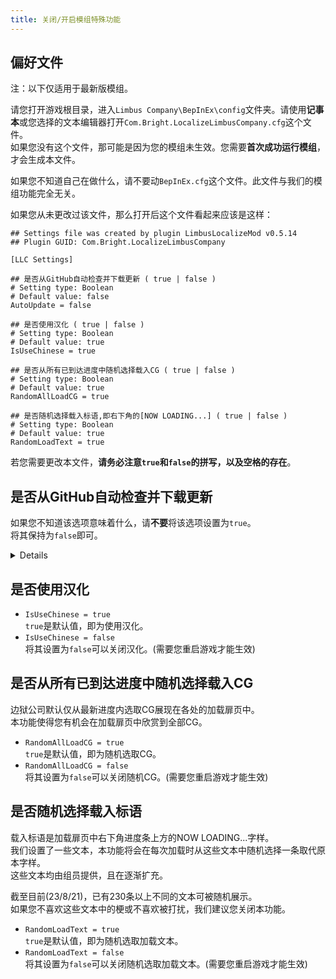 ```yaml
---
title: 关闭/开启模组特殊功能
---
```


## 偏好文件

注：以下仅适用于最新版模组。

请您打开游戏根目录，进入`Limbus Company\BepInEx\config`文件夹。请使用**记事本**或您选择的文本编辑器打开`Com.Bright.LocalizeLimbusCompany.cfg`这个文件。  
如果您没有这个文件，那可能是因为您的模组未生效。您需要**首次成功运行模组**，才会生成本文件。

如果您不知道自己在做什么，请不要动`BepInEx.cfg`这个文件。此文件与我们的模组功能完全无关。

如果您从未更改过该文件，那么打开后这个文件看起来应该是这样：

```
## Settings file was created by plugin LimbusLocalizeMod v0.5.14
## Plugin GUID: Com.Bright.LocalizeLimbusCompany

[LLC Settings]

## 是否从GitHub自动检查并下载更新 ( true | false )
# Setting type: Boolean
# Default value: false
AutoUpdate = false

## 是否使用汉化 ( true | false )
# Setting type: Boolean
# Default value: true
IsUseChinese = true

## 是否从所有已到达进度中随机选择载入CG ( true | false )
# Setting type: Boolean
# Default value: true
RandomAllLoadCG = true

## 是否随机选择载入标语,即右下角的[NOW LOADING...] ( true | false )
# Setting type: Boolean
# Default value: true
RandomLoadText = true
```

若您需要更改本文件，**请务必注意`true`和`false`的拼写，以及空格的存在**。

## 是否从GitHub自动检查并下载更新
如果您不知道该选项意味着什么，请**不要**将该选项设置为`true`。  
将其保持为`false`即可。
<details>

使用该选项需要您与GitHub的连接**完全畅通**。

如果您希望**跳过一次提醒**，请点击**弹窗外的其他任何部分**即可。  
点击“OK”将会退出游戏并为您打开游戏根目录（就像弹窗本身所说的那样）。

另外，如果您的系统时区不在GMT+8，那么基于时间戳的更新检测可能会无法检测到新版本，导致重复提醒或不提醒。  
**请确保您的系统时间为GMT+8。**  
这个功能目前是不再更新(但依然计划提供现有支持)的历史功能，因此可能不会针对此时区问题进行修复。
</details>

## 是否使用汉化
- `IsUseChinese = true`  
`true`是默认值，即为使用汉化。
- `IsUseChinese = false`  
将其设置为`false`可以关闭汉化。(需要您重启游戏才能生效)

## 是否从所有已到达进度中随机选择载入CG
边狱公司默认仅从最新进度内选取CG展现在各处的加载扉页中。  
本功能使得您有机会在加载扉页中欣赏到全部CG。

- `RandomAllLoadCG = true`  
`true`是默认值，即为随机选取CG。
- `RandomAllLoadCG = false`  
将其设置为`false`可以关闭随机CG。(需要您重启游戏才能生效)

## 是否随机选择载入标语
载入标语是加载扉页中右下角进度条上方的NOW LOADING...字样。  
我们设置了一些文本，本功能将会在每次加载时从这些文本中随机选择一条取代原本字样。  
这些文本均由组员提供，且在逐渐扩充。

截至目前(23/8/21)，已有230条以上不同的文本可被随机展示。  
如果您不喜欢这些文本中的梗或不喜欢被打扰，我们建议您关闭本功能。

- `RandomLoadText = true`  
`true`是默认值，即为随机选取加载文本。
- `RandomLoadText = false`  
将其设置为`false`可以关闭随机选取加载文本。(需要您重启游戏才能生效)